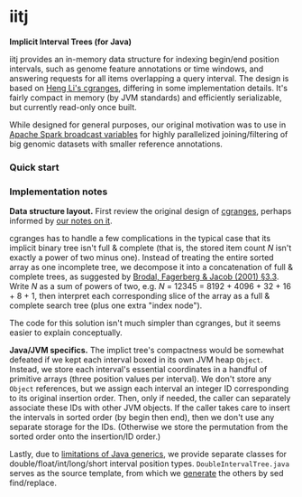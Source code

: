 # iitj
**Implicit Interval Trees (for Java)**

iitj provides an in-memory data structure for indexing begin/end position intervals, such as genome feature annotations or time windows, and answering requests for all items overlapping a query interval. The design is based on [Heng Li's cgranges](https://github.com/lh3/cgranges), differing in some implementation details. It's fairly compact in memory (by JVM standards) and efficiently serializable, but currently read-only once built.

While designed for general purposes, our original motivation was to use in [Apache Spark broadcast variables](https://spark.apache.org/docs/3.2.1/rdd-programming-guide.html#broadcast-variables) for highly parallelized joining/filtering of big genomic datasets with smaller reference annotations.

### Quick start

### Implementation notes

**Data structure layout.** First review the original design of [cgranges](https://github.com/lh3/cgranges), perhaps informed by [our notes on it](https://github.com/mlin/iitii/blob/master/notes_on_cgranges.md).

cgranges has to handle a few complications in the typical case that its implicit binary tree isn't full & complete (that is, the stored item count *N* isn't exactly a power of two minus one). Instead of treating the entire sorted array as one incomplete tree, we decompose it into a concatenation of full & complete trees, as suggested by [Brodal, Fagerberg & Jacob (2001) §3.3](https://tidsskrift.dk/brics/article/download/21696/19132). Write *N* as a sum of powers of two, e.g. *N* = 12345 = 8192 + 4096 + 32 + 16 + 8 + 1, then interpret each corresponding slice of the array as a full & complete search tree (plus one extra "index node").

The code for this solution isn't much simpler than cgranges, but it seems easier to explain conceptually.

**Java/JVM specifics.** The implict tree's compactness would be somewhat defeated if we kept each interval boxed in its own JVM heap `Object`. Instead, we store each interval's essential coordinates in a handful of primitive arrays (three position values per interval). We don't store any `Object` references, but we assign each interval an integer ID corresponding to its original insertion order. Then, only if needed, the caller can separately associate these IDs with other JVM objects. If the caller takes care to insert the intervals in sorted order (by begin then end), then we don't use any separate storage for the IDs. (Otherwise we store the permutation from the sorted order onto the insertion/ID order.) 

Lastly, due to [limitations of Java generics](https://www.infoworld.com/article/3639525/openjdk-proposals-would-bring-universal-generics-to-java.html), we provide separate classes for double/float/int/long/short interval position types. `DoubleIntervalTree.java` serves as the source template, from which we [generate](https://github.com/mlin/iitj/blob/main/generate.sh) the others by sed find/replace.

